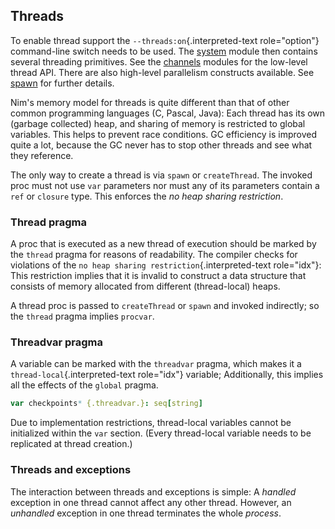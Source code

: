 ## Threads

To enable thread support the `--threads:on`{.interpreted-text
role="option"} command-line switch needs to be used. The [system]()
module then contains several threading primitives. See the
[channels](channels_builtin.html) modules for the low-level thread API.
There are also high-level parallelism constructs available. See
[spawn](manual_experimental.html#parallel-amp-spawn) for further
details.

Nim\'s memory model for threads is quite different than that of other
common programming languages (C, Pascal, Java): Each thread has its own
(garbage collected) heap, and sharing of memory is restricted to global
variables. This helps to prevent race conditions. GC efficiency is
improved quite a lot, because the GC never has to stop other threads and
see what they reference.

The only way to create a thread is via `spawn` or `createThread`. The
invoked proc must not use `var` parameters nor must any of its
parameters contain a `ref` or `closure` type. This enforces the *no heap
sharing restriction*.

### Thread pragma

A proc that is executed as a new thread of execution should be marked by
the `thread` pragma for reasons of readability. The compiler checks for
violations of the `no heap sharing restriction`{.interpreted-text
role="idx"}: This restriction implies that it is invalid to construct a
data structure that consists of memory allocated from different
(thread-local) heaps.

A thread proc is passed to `createThread` or `spawn` and invoked
indirectly; so the `thread` pragma implies `procvar`.

### Threadvar pragma

A variable can be marked with the `threadvar` pragma, which makes it a
`thread-local`{.interpreted-text role="idx"} variable; Additionally,
this implies all the effects of the `global` pragma.

``` nim
var checkpoints* {.threadvar.}: seq[string]
```

Due to implementation restrictions, thread-local variables cannot be
initialized within the `var` section. (Every thread-local variable needs
to be replicated at thread creation.)

### Threads and exceptions

The interaction between threads and exceptions is simple: A *handled*
exception in one thread cannot affect any other thread. However, an
*unhandled* exception in one thread terminates the whole *process*.
